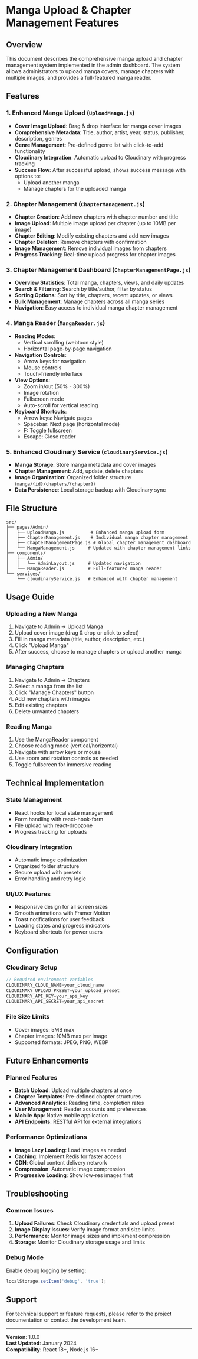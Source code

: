 # Manga Upload & Chapter Management Features

## Overview
This document describes the comprehensive manga upload and chapter management system implemented in the admin dashboard. The system allows administrators to upload manga covers, manage chapters with multiple images, and provides a full-featured manga reader.

## Features

### 1. Enhanced Manga Upload (`UploadManga.js`)
- **Cover Image Upload**: Drag & drop interface for manga cover images
- **Comprehensive Metadata**: Title, author, artist, year, status, publisher, description, genres
- **Genre Management**: Pre-defined genre list with click-to-add functionality
- **Cloudinary Integration**: Automatic upload to Cloudinary with progress tracking
- **Success Flow**: After successful upload, shows success message with options to:
  - Upload another manga
  - Manage chapters for the uploaded manga

### 2. Chapter Management (`ChapterManagement.js`)
- **Chapter Creation**: Add new chapters with chapter number and title
- **Image Upload**: Multiple image upload per chapter (up to 10MB per image)
- **Chapter Editing**: Modify existing chapters and add new images
- **Chapter Deletion**: Remove chapters with confirmation
- **Image Management**: Remove individual images from chapters
- **Progress Tracking**: Real-time upload progress for chapter images

### 3. Chapter Management Dashboard (`ChapterManagementPage.js`)
- **Overview Statistics**: Total manga, chapters, views, and daily updates
- **Search & Filtering**: Search by title/author, filter by status
- **Sorting Options**: Sort by title, chapters, recent updates, or views
- **Bulk Management**: Manage chapters across all manga series
- **Navigation**: Easy access to individual manga chapter management

### 4. Manga Reader (`MangaReader.js`)
- **Reading Modes**: 
  - Vertical scrolling (webtoon style)
  - Horizontal page-by-page navigation
- **Navigation Controls**: 
  - Arrow keys for navigation
  - Mouse controls
  - Touch-friendly interface
- **View Options**:
  - Zoom in/out (50% - 300%)
  - Image rotation
  - Fullscreen mode
  - Auto-scroll for vertical reading
- **Keyboard Shortcuts**:
  - Arrow keys: Navigate pages
  - Spacebar: Next page (horizontal mode)
  - F: Toggle fullscreen
  - Escape: Close reader

### 5. Enhanced Cloudinary Service (`cloudinaryService.js`)
- **Manga Storage**: Store manga metadata and cover images
- **Chapter Management**: Add, update, delete chapters
- **Image Organization**: Organized folder structure (`manga/{id}/chapters/{chapter}`)
- **Data Persistence**: Local storage backup with Cloudinary sync

## File Structure

```
src/
├── pages/Admin/
│   ├── UploadManga.js          # Enhanced manga upload form
│   ├── ChapterManagement.js    # Individual manga chapter management
│   ├── ChapterManagementPage.js # Global chapter management dashboard
│   └── MangaManagement.js     # Updated with chapter management links
├── components/
│   ├── Admin/
│   │   └── AdminLayout.js     # Updated navigation
│   └── MangaReader.js         # Full-featured manga reader
└── services/
    └── cloudinaryService.js   # Enhanced with chapter management
```

## Usage Guide

### Uploading a New Manga
1. Navigate to Admin → Upload Manga
2. Upload cover image (drag & drop or click to select)
3. Fill in manga metadata (title, author, description, etc.)
4. Click "Upload Manga"
5. After success, choose to manage chapters or upload another manga

### Managing Chapters
1. Navigate to Admin → Chapters
2. Select a manga from the list
3. Click "Manage Chapters" button
4. Add new chapters with images
5. Edit existing chapters
6. Delete unwanted chapters

### Reading Manga
1. Use the MangaReader component
2. Choose reading mode (vertical/horizontal)
3. Navigate with arrow keys or mouse
4. Use zoom and rotation controls as needed
5. Toggle fullscreen for immersive reading

## Technical Implementation

### State Management
- React hooks for local state management
- Form handling with react-hook-form
- File upload with react-dropzone
- Progress tracking for uploads

### Cloudinary Integration
- Automatic image optimization
- Organized folder structure
- Secure upload with presets
- Error handling and retry logic

### UI/UX Features
- Responsive design for all screen sizes
- Smooth animations with Framer Motion
- Toast notifications for user feedback
- Loading states and progress indicators
- Keyboard shortcuts for power users

## Configuration

### Cloudinary Setup
```javascript
// Required environment variables
CLOUDINARY_CLOUD_NAME=your_cloud_name
CLOUDINARY_UPLOAD_PRESET=your_upload_preset
CLOUDINARY_API_KEY=your_api_key
CLOUDINARY_API_SECRET=your_api_secret
```

### File Size Limits
- Cover images: 5MB max
- Chapter images: 10MB max per image
- Supported formats: JPEG, PNG, WEBP

## Future Enhancements

### Planned Features
- **Batch Upload**: Upload multiple chapters at once
- **Chapter Templates**: Pre-defined chapter structures
- **Advanced Analytics**: Reading time, completion rates
- **User Management**: Reader accounts and preferences
- **Mobile App**: Native mobile application
- **API Endpoints**: RESTful API for external integrations

### Performance Optimizations
- **Image Lazy Loading**: Load images as needed
- **Caching**: Implement Redis for faster access
- **CDN**: Global content delivery network
- **Compression**: Automatic image compression
- **Progressive Loading**: Show low-res images first

## Troubleshooting

### Common Issues
1. **Upload Failures**: Check Cloudinary credentials and upload preset
2. **Image Display Issues**: Verify image format and size limits
3. **Performance**: Monitor image sizes and implement compression
4. **Storage**: Monitor Cloudinary storage usage and limits

### Debug Mode
Enable debug logging by setting:
```javascript
localStorage.setItem('debug', 'true');
```

## Support

For technical support or feature requests, please refer to the project documentation or contact the development team.

---

**Version**: 1.0.0  
**Last Updated**: January 2024  
**Compatibility**: React 18+, Node.js 16+
